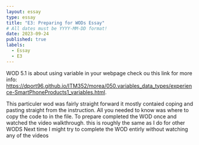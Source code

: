 ```yaml
---
layout: essay
type: essay
title: "E3: Preparing for WODs Essay"
# All dates must be YYYY-MM-DD format!
date: 2023-09-24
published: true
labels:
  - Essay
  - E3
---
```


WOD 5.1 is about using variable in your webpage check ou this link for more info:
https://dport96.github.io/ITM352/morea/050.variables_data_types/experience-SmartPhoneProducts1_variables.html.
<br>

This particuler wod was fairly straight forward it mostly contaied coping and pasting straight from the instruction. All you needed to know was where to copy the code to in the file.
To prepare completed the WOD once and watched the video walkthrough. this is roughly the same as I do for other WODS
Next time I might try to complete the WOD entirly without watching any of the videos
